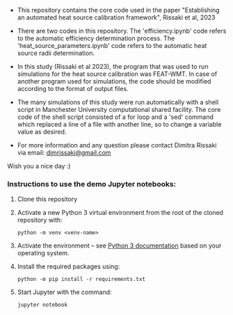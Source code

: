- This repository contains the core code used in the paper "Establishing an automated heat source calibration framework", Rissaki et al, 2023

- There are two codes in this repository. The 'efficiency.ipynb' code refers to the automatic efficiency determination process. The 'heat_source_parameters.ipynb' code refers to the automatic heat source radii determination.

- In this study (Rissaki et al 2023), the program that was used to run simulations for the heat source calibration was FEAT-WMT. In case of another program used for simulations, the code should be modified according to the format of output files.

- The many simulations of this study were run automatically with a shell script in Manchester University computational shared facility. The core code of the shell script consisted of a for loop and a 'sed' command which replaced a line of a file with another line, so to change a variable value as desired.

- For more information and any question please contact Dimitra Rissaki via email: dimrissaki@gmail.com


Wish you a nice day :)


### Instructions to use the demo Jupyter notebooks:

1) Clone this repository
2) Activate a new Python 3 virtual environment from the root of the cloned repository with:

    `python -m venv <venv-name>`

3) Activate the environment – see [Python 3 documentation](https://docs.python.org/3/tutorial/venv.html) based on your operating system.
4) Install the required packages using:

    `python -m pip install -r requirements.txt`

5) Start Jupyter with the command: 

	`jupyter notebook`

